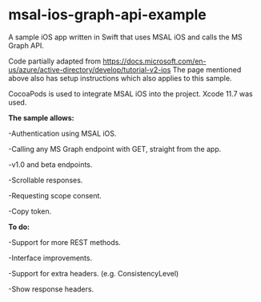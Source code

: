 # msal-ios-graph-api-example
A sample iOS app written in Swift that uses MSAL iOS and calls the MS Graph API.

Code partially adapted from https://docs.microsoft.com/en-us/azure/active-directory/develop/tutorial-v2-ios
The page mentioned above also has setup instructions which also applies to this sample.

CocoaPods is used to integrate MSAL iOS into the project.
Xcode 11.7 was used.


**The sample allows:**


-Authentication using MSAL iOS.

-Calling any MS Graph endpoint with GET, straight from the app.

-v1.0 and beta endpoints.

-Scrollable responses.

-Requesting scope consent.

-Copy token.


**To do:**


-Support for more REST methods.

-Interface improvements.

-Support for extra headers. (e.g. ConsistencyLevel)

-Show response headers.

